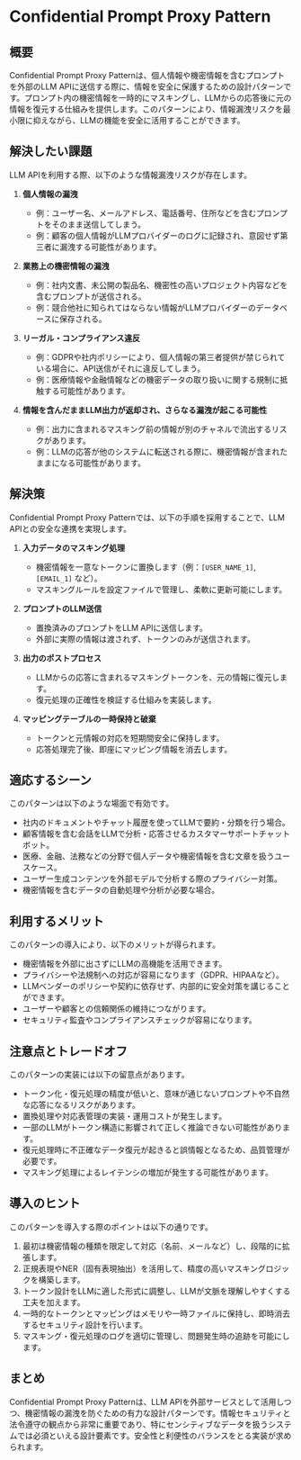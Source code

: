 # Confidential Prompt Proxy Pattern

## 概要

Confidential Prompt Proxy Patternは、個人情報や機密情報を含むプロンプトを外部のLLM APIに送信する際に、情報を安全に保護するための設計パターンです。プロンプト内の機密情報を一時的にマスキングし、LLMからの応答後に元の情報を復元する仕組みを提供します。このパターンにより、情報漏洩リスクを最小限に抑えながら、LLMの機能を安全に活用することができます。

## 解決したい課題

LLM APIを利用する際、以下のような情報漏洩リスクが存在します。

1. **個人情報の漏洩**
   - 例：ユーザー名、メールアドレス、電話番号、住所などを含むプロンプトをそのまま送信してしまう。
   - 例：顧客の個人情報がLLMプロバイダーのログに記録され、意図せず第三者に漏洩する可能性があります。

2. **業務上の機密情報の漏洩**
   - 例：社内文書、未公開の製品名、機密性の高いプロジェクト内容などを含むプロンプトが送信される。
   - 例：競合他社に知られてはならない情報がLLMプロバイダーのデータベースに保存される。

3. **リーガル・コンプライアンス違反**
   - 例：GDPRや社内ポリシーにより、個人情報の第三者提供が禁じられている場合に、API送信がそれに違反してしまう。
   - 例：医療情報や金融情報などの機密データの取り扱いに関する規制に抵触する可能性があります。

4. **情報を含んだままLLM出力が返却され、さらなる漏洩が起こる可能性**
   - 例：出力に含まれるマスキング前の情報が別のチャネルで流出するリスクがあります。
   - 例：LLMの応答が他のシステムに転送される際に、機密情報が含まれたままになる可能性があります。

## 解決策

Confidential Prompt Proxy Patternでは、以下の手順を採用することで、LLM APIとの安全な連携を実現します。

1. **入力データのマスキング処理**
   - 機密情報を一意なトークンに置換します（例：`[USER_NAME_1]`, `[EMAIL_1]` など）。
   - マスキングルールを設定ファイルで管理し、柔軟に更新可能にします。

2. **プロンプトのLLM送信**
   - 置換済みのプロンプトをLLM APIに送信します。
   - 外部に実際の情報は渡されず、トークンのみが送信されます。

3. **出力のポストプロセス**
   - LLMからの応答に含まれるマスキングトークンを、元の情報に復元します。
   - 復元処理の正確性を検証する仕組みを実装します。

4. **マッピングテーブルの一時保持と破棄**
   - トークンと元情報の対応を短期間安全に保持します。
   - 応答処理完了後、即座にマッピング情報を消去します。

## 適応するシーン

このパターンは以下のような場面で有効です。

- 社内のドキュメントやチャット履歴を使ってLLMで要約・分類を行う場合。
- 顧客情報を含む会話をLLMで分析・応答させるカスタマーサポートチャットボット。
- 医療、金融、法務などの分野で個人データや機密情報を含む文章を扱うユースケース。
- ユーザー生成コンテンツを外部モデルで分析する際のプライバシー対策。
- 機密情報を含むデータの自動処理や分析が必要な場合。

## 利用するメリット

このパターンの導入により、以下のメリットが得られます。

- 機密情報を外部に出さずにLLMの高機能を活用できます。
- プライバシーや法規制への対応が容易になります（GDPR、HIPAAなど）。
- LLMベンダーのポリシーや契約に依存せず、内部的に安全対策を講じることができます。
- ユーザーや顧客との信頼関係の維持につながります。
- セキュリティ監査やコンプライアンスチェックが容易になります。

## 注意点とトレードオフ

このパターンの実装には以下の留意点があります。

- トークン化・復元処理の精度が低いと、意味が通じないプロンプトや不自然な応答になるリスクがあります。
- 置換処理や対応表管理の実装・運用コストが発生します。
- 一部のLLMがトークン構造に影響されて正しく推論できない可能性があります。
- 復元処理時に不正確なデータ復元が起きると誤情報となるため、品質管理が必要です。
- マスキング処理によるレイテンシの増加が発生する可能性があります。

## 導入のヒント

このパターンを導入する際のポイントは以下の通りです。

1. 最初は機密情報の種類を限定して対応（名前、メールなど）し、段階的に拡張します。
2. 正規表現やNER（固有表現抽出）を活用して、精度の高いマスキングロジックを構築します。
3. トークン設計をLLMに適した形式に調整し、LLMが文脈を理解しやすくする工夫を加えます。
4. 一時的なトークンとマッピングはメモリや一時ファイルに保持し、即時消去するセキュリティ設計を行います。
5. マスキング・復元処理のログを適切に管理し、問題発生時の追跡を可能にします。

## まとめ

Confidential Prompt Proxy Patternは、LLM APIを外部サービスとして活用しつつ、機密情報の漏洩を防ぐための有力な設計パターンです。情報セキュリティと法令遵守の観点から非常に重要であり、特にセンシティブなデータを扱うシステムでは必須といえる設計要素です。安全性と利便性のバランスをとる実装が求められます。
